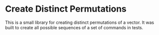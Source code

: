 # Create Distinct Permutations

This is a small library for creating distinct permutations of a vector. It was built to create all possible sequences of a set of commands in tests.
